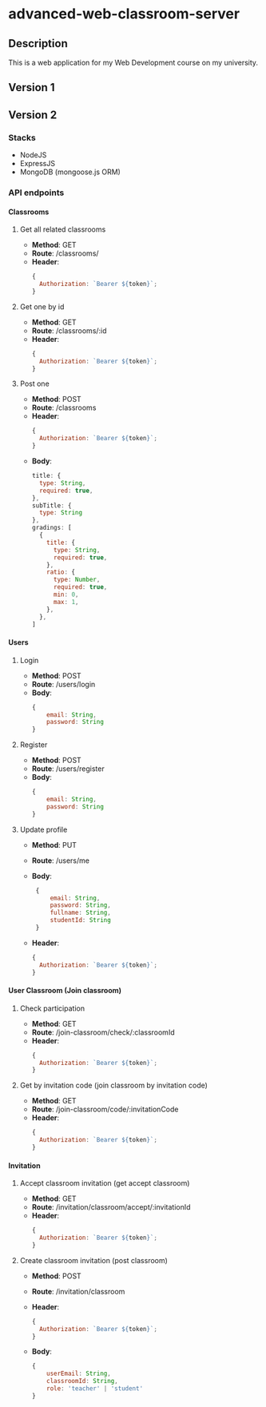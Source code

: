 # advanced-web-classroom-server

## Description

This is a web application for my Web Development course on my university.

## Version 1

## Version 2

### Stacks

- NodeJS
- ExpressJS
- MongoDB (mongoose.js ORM)

### API endpoints

#### Classrooms

1.  Get all related classrooms
    - **Method**: GET
    - **Route**: /classrooms/
    - **Header**:
      ```javascript
      {
        Authorization: `Bearer ${token}`;
      }
      ```
2.  Get one by id
    - **Method**: GET
    - **Route**: /classrooms/:id
    - **Header**:
      ```javascript
      {
        Authorization: `Bearer ${token}`;
      }
      ```
3.  Post one

    - **Method**: POST
    - **Route**: /classrooms
    - **Header**:
      ```javascript
      {
        Authorization: `Bearer ${token}`;
      }
      ```
    - **Body**:
      ```javascript
      title: {
        type: String,
        required: true,
      },
      subTitle: {
        type: String
      },
      gradings: [
        {
          title: {
            type: String,
            required: true,
          },
          ratio: {
            type: Number,
            required: true,
            min: 0,
            max: 1,
          },
        },
      ]
      ```

#### Users

1. Login

   - **Method**: POST
   - **Route**: /users/login
   - **Body**:
     ```javascript
     {
         email: String,
         password: String
     }
     ```

2. Register

   - **Method**: POST
   - **Route**: /users/register
   - **Body**:
     ```javascript
     {
         email: String,
         password: String
     }
     ```

3. Update profile

   - **Method**: PUT
   - **Route**: /users/me
   - **Body**:

     ```javascript
      {
          email: String,
          password: String,
          fullname: String,
          studentId: String
      }
     ```

   - **Header**:
     ```javascript
     {
       Authorization: `Bearer ${token}`;
     }
     ```

#### User Classroom (Join classroom)

1. Check participation

   - **Method**: GET
   - **Route**: /join-classroom/check/:classroomId
   - **Header**:
     ```javascript
     {
       Authorization: `Bearer ${token}`;
     }
     ```

2. Get by invitation code (join classroom by invitation code)
   - **Method**: GET
   - **Route**: /join-classroom/code/:invitationCode
   - **Header**:
     ```javascript
     {
       Authorization: `Bearer ${token}`;
     }
     ```

#### Invitation

1. Accept classroom invitation (get accept classroom)
   - **Method**: GET
   - **Route**: /invitation/classroom/accept/:invitationId
   - **Header**:
     ```javascript
     {
       Authorization: `Bearer ${token}`;
     }
     ```
2. Create classroom invitation (post classroom)

   - **Method**: POST
   - **Route**: /invitation/classroom
   - **Header**:

     ```javascript
     {
       Authorization: `Bearer ${token}`;
     }
     ```

   - **Body**:
     ```javascript
     {
         userEmail: String,
         classroomId: String,
         role: 'teacher' | 'student'
     }
     ```
